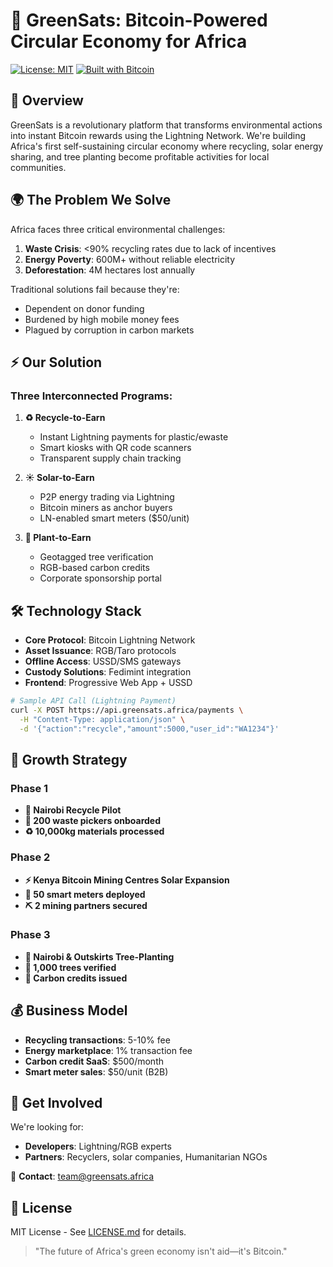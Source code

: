 # 🌱 GreenSats: Bitcoin-Powered Circular Economy for Africa

[![License: MIT](https://img.shields.io/badge/License-MIT-green.svg)](https://opensource.org/licenses/MIT) 
[![Built with Bitcoin](https://img.shields.io/badge/Powered_by-Bitcoin-orange.svg)](https://bitcoin.org)

## 📌 Overview

GreenSats is a revolutionary platform that transforms environmental actions into instant Bitcoin rewards using the Lightning Network. We're building Africa's first self-sustaining circular economy where recycling, solar energy sharing, and tree planting become profitable activities for local communities.

## 🌍 The Problem We Solve

Africa faces three critical environmental challenges:

1. **Waste Crisis**: <90% recycling rates due to lack of incentives
2. **Energy Poverty**: 600M+ without reliable electricity
3. **Deforestation**: 4M hectares lost annually

Traditional solutions fail because they're:
- Dependent on donor funding
- Burdened by high mobile money fees
- Plagued by corruption in carbon markets

## ⚡ Our Solution

### Three Interconnected Programs:

1. **♻️ Recycle-to-Earn**
   - Instant Lightning payments for plastic/ewaste
   - Smart kiosks with QR code scanners
   - Transparent supply chain tracking

2. **☀️ Solar-to-Earn**
   - P2P energy trading via Lightning
   - Bitcoin miners as anchor buyers
   - LN-enabled smart meters ($50/unit)

3. **🌳 Plant-to-Earn**
   - Geotagged tree verification
   - RGB-based carbon credits
   - Corporate sponsorship portal

## 🛠️ Technology Stack

- **Core Protocol**: Bitcoin Lightning Network
- **Asset Issuance**: RGB/Taro protocols
- **Offline Access**: USSD/SMS gateways
- **Custody Solutions**: Fedimint integration
- **Frontend**: Progressive Web App + USSD

```bash
# Sample API Call (Lightning Payment)
curl -X POST https://api.greensats.africa/payments \
  -H "Content-Type: application/json" \
  -d '{"action":"recycle","amount":5000,"user_id":"WA1234"}'
```
## 🚀 Growth Strategy

### Phase 1 
- **📍 Nairobi Recycle Pilot**
- **🎯 200 waste pickers onboarded**
- **♻️ 10,000kg materials processed**

### Phase 2 
- **⚡ Kenya Bitcoin Mining Centres Solar Expansion**
- **🔌 50 smart meters deployed**
- **⛏️ 2 mining partners secured**

### Phase 3 
- **🌱 Nairobi & Outskirts Tree-Planting**
- **🌳 1,000 trees verified**
- **📜 Carbon credits issued**

## 💰 Business Model
- **Recycling transactions**: 5-10% fee  
- **Energy marketplace**: 1% transaction fee  
- **Carbon credit SaaS**: $500/month  
- **Smart meter sales**: $50/unit (B2B)  

## 🤝 Get Involved
We're looking for:
- **Developers**: Lightning/RGB experts
- **Partners**: Recyclers, solar companies, Humanitarian NGOs 

📧 **Contact**: team@greensats.africa

## 📜 License
MIT License - See [LICENSE.md](LICENSE.md) for details.

> "The future of Africa's green economy isn't aid—it's Bitcoin."
